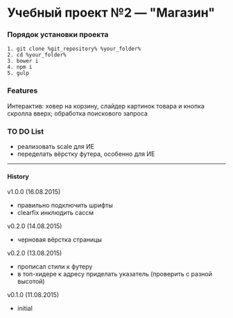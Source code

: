 # Учебный проект №2 — "Магазин"

### Порядок установки проекта

	1. git clone %git_repository% %your_folder%
	2. cd %your_folder%
	3. bower i
	4. npm i
	5. gulp

### Features ###
Интерактив: ховер на корзину, слайдер картинок товара и кнопка скролла вверх; обработка поискового запроса

### TO DO List ###
* реализовать scale для ИЕ
* переделать вёрстку футера, особенно для ИЕ

***

#### History ####
v1.0.0 (16.08.2015)
* правильно подключить шрифты
* clearfix инклюдить сассм

v0.2.0 (14.08.2015)
* черновая вёрстка страницы

v0.2.0 (13.08.2015)
* прописал стили к футеру
* в топ-хидере к адресу приделать указатель (проверить с разной высотой)

v0.1.0 (11.08.2015)
* initial